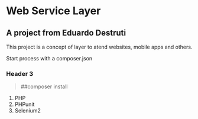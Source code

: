 # Web Service Layer

## A project from Eduardo Destruti

This project is a concept of layer
to atend websites, mobile apps and others.

Start process with a composer.json

### Header 3

> ##composer install

1.  PHP
2.  PHPunit
3.  Selenium2